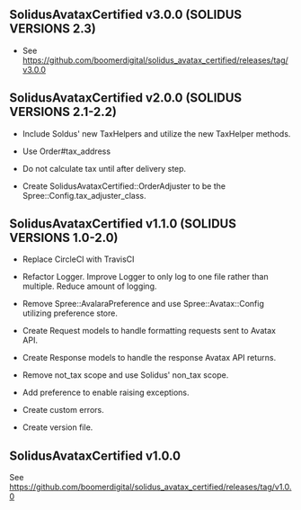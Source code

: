 ## SolidusAvataxCertified v3.0.0 (SOLIDUS VERSIONS 2.3)

- See https://github.com/boomerdigital/solidus_avatax_certified/releases/tag/v3.0.0


## SolidusAvataxCertified v2.0.0 (SOLIDUS VERSIONS 2.1-2.2)

- Include Soldus' new TaxHelpers and utilize the new TaxHelper methods.

- Use Order#tax_address

- Do not calculate tax until after delivery step.

- Create SolidusAvataxCertified::OrderAdjuster to be the Spree::Config.tax_adjuster_class.


## SolidusAvataxCertified v1.1.0 (SOLIDUS VERSIONS 1.0-2.0)

- Replace CircleCI with TravisCI

- Refactor Logger. Improve Logger to only log to one file rather than multiple. Reduce amount of logging.

- Remove Spree::AvalaraPreference and use Spree::Avatax::Config utilizing preference store.

- Create Request models to handle formatting requests sent to Avatax API.

- Create Response models to handle the response Avatax API returns.

- Remove not_tax scope and use Solidus' non_tax scope.

- Add preference to enable raising exceptions.

- Create custom errors.

- Create version file.


## SolidusAvataxCertified v1.0.0

See https://github.com/boomerdigital/solidus_avatax_certified/releases/tag/v1.0.0
